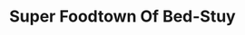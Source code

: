 ---
title: "Super Foodtown Of Bed-Stuy"
url: /brooklyn/super-foodtown-of-bed-stuy/
shop: supermarket
---